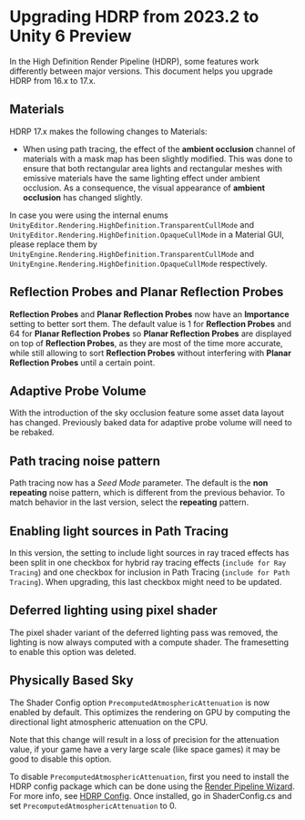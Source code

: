 # Upgrading HDRP from 2023.2 to Unity 6 Preview

In the High Definition Render Pipeline (HDRP), some features work differently between major versions. This document helps you upgrade HDRP from 16.x to 17.x.

## Materials

HDRP 17.x makes the following changes to Materials:

- When using path tracing, the effect of the **ambient occlusion** channel of materials with a mask map has been slightly modified. This was done to ensure that both rectangular area lights and rectangular meshes with emissive materials have the same lighting effect under ambient occlusion. As a consequence, the visual appearance of **ambient occlusion** has changed slightly.

In case you were using the internal enums `UnityEditor.Rendering.HighDefinition.TransparentCullMode` and `UnityEditor.Rendering.HighDefinition.OpaqueCullMode` in a Material GUI, please replace them by `UnityEngine.Rendering.HighDefinition.TransparentCullMode` and `UnityEngine.Rendering.HighDefinition.OpaqueCullMode` respectively.

## Reflection Probes and Planar Reflection Probes

**Reflection Probes** and **Planar Reflection Probes** now have an **Importance** setting to better sort them. The default value is 1 for **Reflection Probes** and 64 for **Planar Reflection Probes** so **Planar Reflection Probes** are displayed on top of **Reflection Probes**, as they are most of the time more accurate, while still allowing to sort **Reflection Probes** without interfering with **Planar Reflection Probes** until a certain point.

## Adaptive Probe Volume

With the introduction of the sky occlusion feature some asset data layout has changed. Previously baked data for adaptive probe volume will need to be rebaked.

## Path tracing noise pattern

Path tracing now has a *Seed Mode* parameter. The default is the **non repeating** noise pattern, which is different from the previous behavior. To match behavior in the last version, select the **repeating** pattern.

## Enabling light sources in Path Tracing

In this version, the setting to include light sources in ray traced effects has been split in one checkbox for hybrid ray tracing effects (`include for Ray Tracing`) and one checkbox for inclusion in Path Tracing (`include for Path Tracing`). When upgrading, this last checkbox might need to be updated.

## Deferred lighting using pixel shader

The pixel shader variant of the deferred lighting pass was removed, the lighting is now always computed with a compute shader.
The framesetting to enable this option was deleted.

## Physically Based Sky

The Shader Config option `PrecomputedAtmosphericAttenuation` is now enabled by default. This optimizes the rendering on GPU by computing the directional light atmospheric attenuation on the CPU.

Note that this change will result in a loss of precision for the attenuation value, if your game have a very large scale (like space games) it may be good to disable this option.

To disable `PrecomputedAtmosphericAttenuation`, first you need to install the HDRP config package which can be done using the [Render Pipeline Wizard](Render-Pipeline-Wizard.md). For more info, see [HDRP Config](configure-a-project-using-the-hdrp-config-package.md).
Once installed, go in ShaderConfig.cs and set `PrecomputedAtmosphericAttenuation` to 0.
